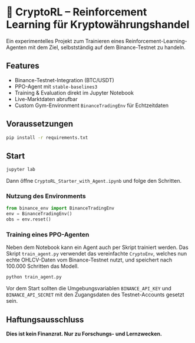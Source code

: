 # 🧠 CryptoRL – Reinforcement Learning für Kryptowährungshandel

Ein experimentelles Projekt zum Trainieren eines Reinforcement-Learning-Agenten mit dem Ziel, selbstständig auf dem Binance-Testnet zu handeln.

## Features
- Binance-Testnet-Integration (BTC/USDT)
- PPO-Agent mit `stable-baselines3`
- Training & Evaluation direkt im Jupyter Notebook
- Live-Marktdaten abrufbar
- Custom Gym-Environment `BinanceTradingEnv` für Echtzeitdaten

## Voraussetzungen

```bash
pip install -r requirements.txt
```

## Start

```bash
jupyter lab
```

Dann öffne `CryptoRL_Starter_with_Agent.ipynb` und folge den Schritten.

### Nutzung des Environments

```python
from binance_env import BinanceTradingEnv
env = BinanceTradingEnv()
obs = env.reset()
```

### Training eines PPO-Agenten

Neben dem Notebook kann ein Agent auch per Skript trainiert werden. Das Skript
`train_agent.py` verwendet das vereinfachte `CryptoEnv`, welches nun echte
OHLCV-Daten vom Binance-Testnet nutzt, und speichert nach 100.000 Schritten das
Modell.

```bash
python train_agent.py
```

Vor dem Start sollten die Umgebungsvariablen `BINANCE_API_KEY` und
`BINANCE_API_SECRET` mit den Zugangsdaten des Testnet-Accounts gesetzt sein.


## Haftungsausschluss

**Dies ist kein Finanzrat. Nur zu Forschungs- und Lernzwecken.**

